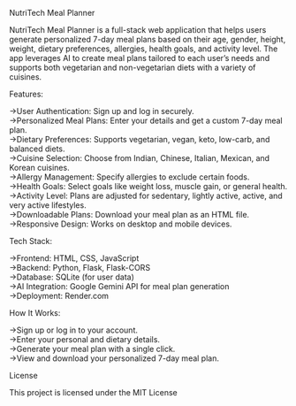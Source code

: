 NutriTech Meal Planner

NutriTech Meal Planner is a full-stack web application that helps users generate personalized 7-day meal plans based on their age, gender, height, weight, dietary preferences, allergies, health goals, and activity level. The app leverages AI to create meal plans tailored to each user’s needs and supports both vegetarian and non-vegetarian diets with a variety of cuisines.

Features:

->User Authentication: Sign up and log in securely.   
->Personalized Meal Plans: Enter your details and get a custom 7-day meal plan.    
->Dietary Preferences: Supports vegetarian, vegan, keto, low-carb, and balanced diets.   
->Cuisine Selection: Choose from Indian, Chinese, Italian, Mexican, and Korean cuisines.   
->Allergy Management: Specify allergies to exclude certain foods.   
->Health Goals: Select goals like weight loss, muscle gain, or general health.   
->Activity Level: Plans are adjusted for sedentary, lightly active, active, and very active lifestyles.   
->Downloadable Plans: Download your meal plan as an HTML file.   
->Responsive Design: Works on desktop and mobile devices.  

Tech Stack:

->Frontend: HTML, CSS, JavaScript   
->Backend: Python, Flask, Flask-CORS   
->Database: SQLite (for user data)   
->AI Integration: Google Gemini API for meal plan generation    
->Deployment: Render.com   

How It Works:

->Sign up or log in to your account.   
->Enter your personal and dietary details.   
->Generate your meal plan with a single click.   
->View and download your personalized 7-day meal plan.   

License

This project is licensed under the MIT License


